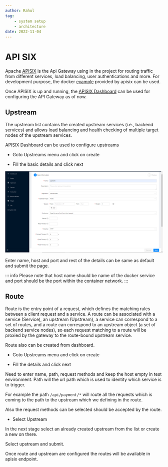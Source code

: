 ```yaml
---
author: Rahul
tag: 
    - system setup
    - architecture
date: 2022-11-04
---
```

# API SIX

Apache [APISIX](https://apisix.apache.org) is the Api Gateway using in the project for routing traffic from different services, load balancing, user authentications and more. For development purpose, the docker [example](https://github.com/apache/apisix-docker/tree/master/example) provided by apisix can be used.

Once APISIX is up and running, the [APISIX Dashboard](https://apisix.apache.org/docs/dashboard/USER_GUIDE/) can be used for configuring the API Gateway as of now.

## Upstream

The upstream list contains the created upstream services (i.e., backend services) and allows load balancing and health checking of multiple target nodes of the upstream services. 

APISIX Dashboard can be used to configure upstreams

* Goto Upstreams menu and click on create

* Fill the basic details and click next

![image](./create-streams-2.png)

Enter name, host and port and rest of the details can be same as default and submit the page.

::: info Please note that host name should be name of the docker service and port should be the port within the container network. 
:::



## Route

Route is the entry point of a request, which defines the matching rules between a client request and a service. A route can be associated with a service (Service), an upstream (Upstream), a service can correspond to a set of routes, and a route can correspond to an upstream object (a set of backend service nodes), so each request matching to a route will be proxied by the gateway to the route-bound upstream service.

Route also can be created from dashboard.

* Goto Upstreams menu and click on create

* Fill the details and click next

Need to enter name, path, request methods and keep the host empty in test environment.
Path will the url path which is used to identity which service is to trigger.

For example the path `/api/payment/*` will route all the requests which is coming to the path to the upstream which we defining in the route.

Also the request methods can be selected should be accepted by the route.

* Select Upstream

In the next stage select an already created upstream from the list or create a new on there.

Select upstream and submit.

Once route and upstream are configured the routes will be available in apisix endpoint.
